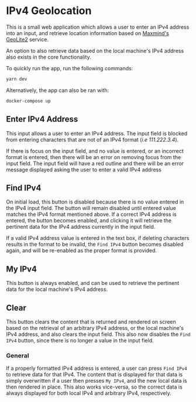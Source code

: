 # IPv4 Geolocation

This is a small web application which allows a user to enter an IPv4 address into an input, and retrieve location information based on [Maxmind's GeoLite2](https://dev.maxmind.com/geoip/geolite2-free-geolocation-data) service.

An option to also retrieve data based on the local machine's IPv4 address also exists in the core functionality.

To quickly run the app, run the following commands:

```bash
yarn dev
```

Alternatively, the app can also be ran with:

```bash
docker-compose up
```

## Enter IPv4 Address

This input allows a user to enter an IPv4 address. The input field is blocked from entering characters that are not of an IPv4 format (_i.e 111.222.3.4_).

If there is focus on the input field, and no value is entered, or an incorrect format is entered, then there will be an error on removing focus from the input field. The input field will have a red outline and there will be an error message displayed asking the user to enter a valid IPv4 address

## Find IPv4

On initial load, this button is disabled because there is no value entered in the IPv4 input field. The button will remain disabled until entered value matches the IPv4 format mentioned above. If a correct IPv4 address is entered, the button becomes enabled, and clicking it will retrieve the pertinent data for the IPv4 address currently in the input field.

If a valid IPv4 address value is entered in the text box, if deleting characters results in the format to be invalid, the `Find IPv4` button becomes disabled again, and will be re-enabled as the proper format is provided.

## My IPv4

This button is always enabled, and can be used to retrieve the pertinent data for the local machine's IPv4 address.

## Clear

This button clears the content that is returned and rendered on screen based on the retrieval of an arbitrary IPv4 address, or the local machine's IPv4 address, and also clears the input field. This also now disables the `Find IPv4` button, since there is no longer a value in the input field.

### General

If a properly formatted IPv4 address is entered, a user can press `Find IPv4` to retrieve data for that IPv4. The content that is displayed for that data is simply overwritten if a user then presses `My IPv4`, and the new local data is then rendered in place. This also works vice-versa, so the correct data is always displayed for both local IPv4 and arbitrary IPv4, respectively.
